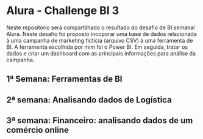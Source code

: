 # Alura - Challenge BI 3
Neste repositório será compartilhado o resultado do desafio de BI semanal Alura.
Neste desafio foi proposto incoporar uma base de dados relacionada à uma campanha de marketing fictícia (arquivo CSV) à uma ferramenta de BI. A ferramenta escolhida por mim foi o Power BI.
Em seguida, tratar os dados e criar um dashboard com as principais informações para análise da campanha.

## 1ª Semana: Ferramentas de BI

## 2ª semana: Analisando dados de Logística

## 3ª semana: Financeiro: analisando dados de um comércio online
